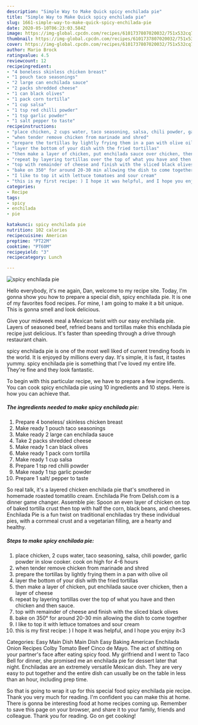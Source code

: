 ```yaml
---
description: "Simple Way to Make Quick spicy enchilada pie"
title: "Simple Way to Make Quick spicy enchilada pie"
slug: 1661-simple-way-to-make-quick-spicy-enchilada-pie
date: 2020-05-10T06:23:03.584Z
image: https://img-global.cpcdn.com/recipes/6101737807020032/751x532cq70/spicy-enchilada-pie-recipe-main-photo.jpg
thumbnail: https://img-global.cpcdn.com/recipes/6101737807020032/751x532cq70/spicy-enchilada-pie-recipe-main-photo.jpg
cover: https://img-global.cpcdn.com/recipes/6101737807020032/751x532cq70/spicy-enchilada-pie-recipe-main-photo.jpg
author: Mario Brock
ratingvalue: 4.5
reviewcount: 12
recipeingredient:
- "4 boneless skinless chicken breast"
- "1 pouch taco seasonings"
- "2 large can enchilada sauce"
- "2 packs shredded cheese"
- "1 can black olives"
- "1 pack corn tortilla"
- "1 cup salsa"
- "1 tsp red chilli powder"
- "1 tsp garlic powder"
- "1 salt pepper to taste"
recipeinstructions:
- "place chicken, 2 cups water, taco seasoning, salsa, chili powder, garlic powder in slow cooker.  cook on high for 4-6 hours"
- "when tender remove chicken from marinade and shred"
- "prepare the tortillas by lightly frying them in a pan with olive oil"
- "layer the bottom of your dish with the fried tortillas"
- "then make a layer of chicken, put enchilada sauce over chicken, then a layer of cheese"
- "repeat by layering tortillas over the top of what you have and then chicken and then sauce."
- "top with remainder of cheese and finish with the sliced black olives"
- "bake on 350° for around 20-30 min allowing the dish to come together"
- "I like to top it with lettuce tomatoes and sour cream"
- "this is my first recipe: ) I hope it was helpful, and I hope you enjoy it&lt;3"
categories:
- Recipe
tags:
- spicy
- enchilada
- pie

katakunci: spicy enchilada pie 
nutrition: 102 calories
recipecuisine: American
preptime: "PT22M"
cooktime: "PT60M"
recipeyield: "3"
recipecategory: Lunch

---
```



![spicy enchilada pie](https://img-global.cpcdn.com/recipes/6101737807020032/751x532cq70/spicy-enchilada-pie-recipe-main-photo.jpg)

Hello everybody, it's me again, Dan, welcome to my recipe site. Today, I'm gonna show you how to prepare a special dish, spicy enchilada pie. It is one of my favorites food recipes. For mine, I am going to make it a bit unique. This is gonna smell and look delicious.

Give your midweek meal a Mexican twist with our easy enchilada pie. Layers of seasoned beef, refried beans and tortillas make this enchilada pie recipe just delicious. It&#39;s faster than speeding through a drive through restaurant chain.

spicy enchilada pie is one of the most well liked of current trending foods in the world. It is enjoyed by millions every day. It's simple, it is fast, it tastes yummy. spicy enchilada pie is something that I've loved my entire life. They're fine and they look fantastic.


To begin with this particular recipe, we have to prepare a few ingredients. You can cook spicy enchilada pie using 10 ingredients and 10 steps. Here is how you can achieve that.

<!--inarticleads1-->

##### The ingredients needed to make spicy enchilada pie:

1. Prepare 4 boneless/ skinless chicken breast
1. Make ready 1 pouch taco seasonings
1. Make ready 2 large can enchilada sauce
1. Take 2 packs shredded cheese
1. Make ready 1 can black olives
1. Make ready 1 pack corn tortilla
1. Make ready 1 cup salsa
1. Prepare 1 tsp red chilli powder
1. Make ready 1 tsp garlic powder
1. Prepare 1 salt/ pepper to taste


So real talk, it&#39;s a layered chicken enchilada pie that&#39;s smothered in homemade roasted tomatillo cream. Enchilada Pie from Delish.com is a dinner game changer. Assemble pie: Spoon an even layer of chicken on top of baked tortilla crust then top with half the corn, black beans, and cheeses. Enchilada Pie is a fun twist on traditional enchiladas try these individual pies, with a cornmeal crust and a vegetarian filling, are a hearty and healthy. 

<!--inarticleads2-->

##### Steps to make spicy enchilada pie:

1. place chicken, 2 cups water, taco seasoning, salsa, chili powder, garlic powder in slow cooker.  cook on high for 4-6 hours
1. when tender remove chicken from marinade and shred
1. prepare the tortillas by lightly frying them in a pan with olive oil
1. layer the bottom of your dish with the fried tortillas
1. then make a layer of chicken, put enchilada sauce over chicken, then a layer of cheese
1. repeat by layering tortillas over the top of what you have and then chicken and then sauce.
1. top with remainder of cheese and finish with the sliced black olives
1. bake on 350° for around 20-30 min allowing the dish to come together
1. I like to top it with lettuce tomatoes and sour cream
1. this is my first recipe: ) I hope it was helpful, and I hope you enjoy it&lt;3


Categories: Easy Main Dish Main Dish Easy Baking American Enchilada Onion Recipes Colby Tomato Beef Cinco de Mayo. The act of shitting on your partner&#39;s face after eating spicy food. My girlfriend and I went to Taco Bell for dinner, she promised me an enchilada pie for dessert later that night. Enchiladas are an extremely versatile Mexican dish. They are very easy to put together and the entire dish can usually be on the table in less than an hour, including prep time. 

So that is going to wrap it up for this special food spicy enchilada pie recipe. Thank you very much for reading. I'm confident you can make this at home. There is gonna be interesting food at home recipes coming up. Remember to save this page on your browser, and share it to your family, friends and colleague. Thank you for reading. Go on get cooking!
